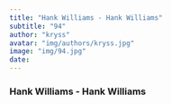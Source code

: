 ```yaml
---
title: "Hank Williams - Hank Williams"
subtitle: "94"
author: "kryss"
avatar: "img/authors/kryss.jpg"
image: "img/94.jpg"
date:
---
```


### Hank Williams - Hank Williams
